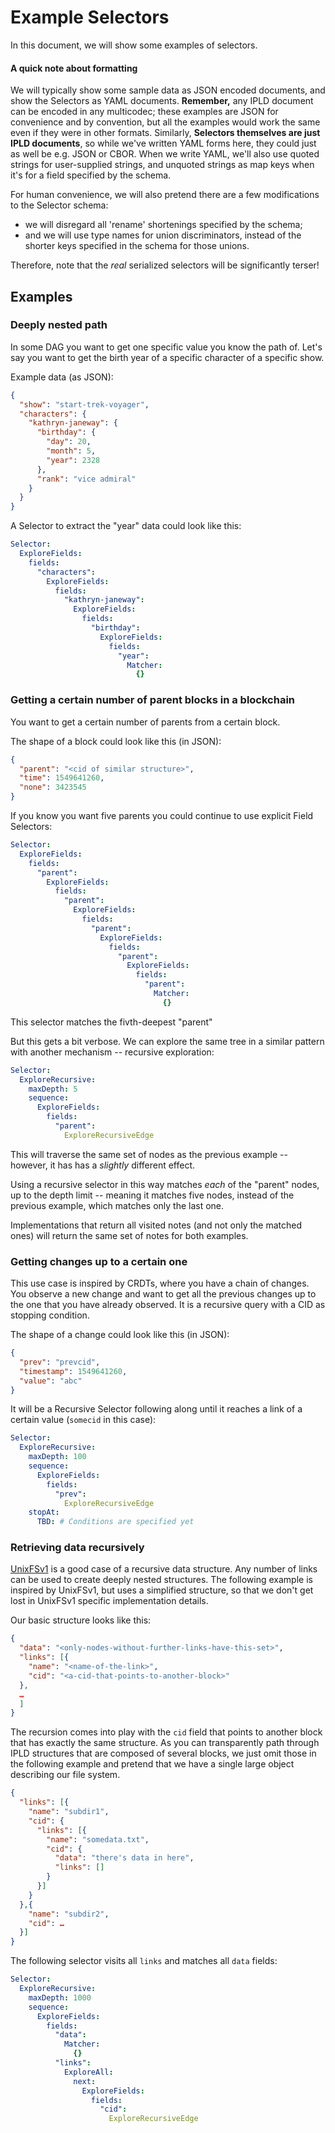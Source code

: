 Example Selectors
=================

In this document, we will show some examples of selectors.

#### A quick note about formatting

We will typically show some sample data as JSON encoded documents,
and show the Selectors as YAML documents.
**Remember,** any IPLD document can be encoded in any multicodec;
these examples are JSON for convenience and by convention, but all
the examples would work the same even if they were in other formats.
Similarly, **Selectors themselves are just IPLD documents**, so while
we've written YAML forms here, they could just as well be e.g. JSON or CBOR.
When we write YAML, we'll also use quoted strings for user-supplied strings,
and unquoted strings as map keys when it's for a field specified by the schema.

For human convenience, we will also pretend there are a few modifications
to the Selector schema:

- we will disregard all 'rename' shortenings specified by the schema;
- and we will use type names for union discriminators,
  instead of the shorter keys specified in the schema for those unions.

Therefore, note that the *real* serialized selectors will be significantly terser!


Examples
--------

### Deeply nested path

In some DAG you want to get one specific value you know the path of. Let's say you want to get the birth year of a specific character of a specific show.

Example data (as JSON):

```json
{
  "show": "start-trek-voyager",
  "characters": {
    "kathryn-janeway": {
      "birthday": {
        "day": 20,
        "month": 5,
        "year": 2328
      },
      "rank": "vice admiral"
    }
  }
}
```

A Selector to extract the "year" data could look like this:

```yaml
Selector:
  ExploreFields:
    fields:
      "characters":
        ExploreFields:
          fields:
            "kathryn-janeway":
              ExploreFields:
                fields:
                  "birthday":
                    ExploreFields:
                      fields:
                        "year":
                          Matcher:
                            {}
```


### Getting a certain number of parent blocks in a blockchain

You want to get a certain number of parents from a certain block.

The shape of a block could look like this (in JSON):

```json
{
  "parent": "<cid of similar structure>",
  "time": 1549641260,
  "none": 3423545
}
```

If you know you want five parents you could continue to use explicit Field Selectors:

```yaml
Selector:
  ExploreFields:
    fields:
      "parent":
        ExploreFields:
          fields:
            "parent":
              ExploreFields:
                fields:
                  "parent":
                    ExploreFields:
                      fields:
                        "parent":
                          ExploreFields:
                            fields:
                              "parent":
                                Matcher:
                                  {}
```

This selector matches the fivth-deepest "parent"

But this gets a bit verbose.  We can explore the same tree in a similar
pattern with another mechanism -- recursive exploration:

```yaml
Selector:
  ExploreRecursive:
    maxDepth: 5
    sequence:
      ExploreFields:
        fields:
          "parent":
            ExploreRecursiveEdge
```

This will traverse the same set of nodes as the previous example -- however,
it has has a *slightly* different effect.

Using a recursive selector in this way matches *each* of the "parent" nodes,
up to the depth limit -- meaning it matches five nodes, instead of the
previous example, which matches only the last one.

Implementations that return all visited notes (and not only the matched ones)
will return the same set of notes for both examples.


### Getting changes up to a certain one

This use case is inspired by CRDTs, where you have a chain of changes. You observe a new change and want to get all the previous changes up to the one that you have already observed. It is a recursive query with a CID as stopping condition.

The shape of a change could look like this (in JSON):

```json
{
  "prev": "prevcid",
  "timestamp": 1549641260,
  "value": "abc"
}
```

It will be a Recursive Selector following along until it reaches a link of a
certain value (`somecid` in this case):

```yaml
Selector:
  ExploreRecursive:
    maxDepth: 100
    sequence:
      ExploreFields:
        fields:
          "prev":
            ExploreRecursiveEdge
    stopAt:
      TBD: # Conditions are specified yet
```


### Retrieving data recursively

[UnixFSv1] is a good case of a recursive data structure. Any number of links can be used to create deeply nested structures. The following example is inspired by UnixFSv1, but uses a simplified structure, so that we don't get lost in UnixFSv1 specific implementation details.

Our basic structure looks like this:

```json
{
  "data": "<only-nodes-without-further-links-have-this-set>",
  "links": [{
    "name": "<name-of-the-link>",
    "cid": "<a-cid-that-points-to-another-block>"
  },
  …
  ]
}
```

The recursion comes into play with the `cid` field that points to another block that has exactly the same structure. As you can transparently path through IPLD structures that are composed of several blocks, we just omit those in the following example and pretend that we have a single large object describing our file system.


```json
{
  "links": [{
    "name": "subdir1",
    "cid": {
      "links": [{
        "name": "somedata.txt",
        "cid": {
          "data": "there's data in here",
          "links": []
        }
      }]
    }
  },{
    "name": "subdir2",
    "cid": …
  }]
}

```

The following selector visits all `links` and matches all `data` fields:


```yaml
Selector:
  ExploreRecursive:
    maxDepth: 1000
    sequence:
      ExploreFields:
        fields:
          "data":
            Matcher:
              {}
          "links":
            ExploreAll:
              next:
                ExploreFields:
                  fields:
                    "cid":
                      ExploreRecursiveEdge
```

[UnixFSv1]: https://github.com/ipfs/specs/tree/master/unixfs
